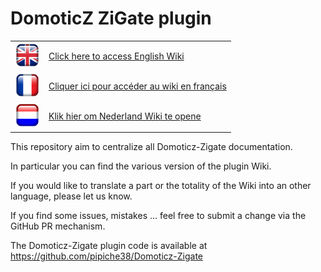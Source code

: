# DomoticZ ZiGate plugin


<table width="200" border="0" cellpadding="2">
<tr>
<td valign="middle" ><a href==en-eng/Home.md"><img src="Images/flag_uk.png" width="40" height="40"></a></td>
<td valign="middle"><a href=en-eng/Home.md">Click here to access English Wiki</a></td>
</tr>
<tr>
<td valign="middle"><a href=fr-fr/Home.md"><img src="Images/flag_france.png" width="40" height="40"</a></td>
<td valign="middle"><a href=fr-fr/Home.md">Cliquer ici pour accéder au wiki en français</a></td>
</tr>
<tr>
<td valign="middle"><a href="nl-dut/Start.md"><img src="Images/flag_netherlands.png" width="40" height="40"></a></td>
<td valign="middle"><a href="nl-dut/Start.md">Klik hier om Nederland Wiki te opene</a></td>
</tr>
</table>


This repository aim to centralize all Domoticz-Zigate documentation.

In particular you can find the various version of the plugin Wiki.

If you would like to translate a part or the totality of the Wiki into an other language, please let us know.

If you find some issues, mistakes ... feel free to submit a change via the GitHub PR mechanism.

The Domoticz-Zigate plugin code is available at https://github.com/pipiche38/Domoticz-Zigate
